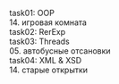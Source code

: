 task01: OOP<br />
	14. игровая комната<br />
task02: RerExp<br />
task03: Threads<br />
	05. автобусные отсановки<br />
task04: XML & XSD<br />
	14. старые открытки<br />
